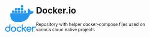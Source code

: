 # <img src="/assets/docker-logo.png" align="left" width=100> Docker.io
Repository with helper docker-compose files used on various cloud native projects 
